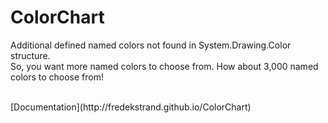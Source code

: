 # ColorChart
Additional defined named colors not found in System.Drawing.Color structure.<br/>
So, you want more named colors to choose from. How about 3,000 named colors to choose from!<br/>

<br/>
[Documentation](http://fredekstrand.github.io/ColorChart)
<br/>
<div id="statcounter_image" style="display:inline;"><a
title="" href="http://statcounter.com/"
class="statcounter"><img
src="//c.statcounter.com/11263254/0/f6178ca5/1/" alt="" style="border:none;" /></a></div>
